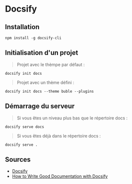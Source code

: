 # Docsify
## Installation
```
npm install -g docsify-cli
```

## Initialisation d'un projet

> Projet avec le thèmpe par défaut :

```
docsify init docs
```

> Projet avec un thème défini :

```
docsify init docs --theme buble --plugins
```

## Démarrage du serveur
> Si vous êtes un niveau plus bas que le répertoire docs :
```
docsify serve docs
```

> Si vous êtes déjà dans le répertoire docs :
```
docsify serve .
```

## Sources
* [Docsify](https://docsify.js.org/)
* [How to Write Good Documentation with Docsify](https://www.freecodecamp.org/news/how-to-write-good-documentation-with-docsify/)
